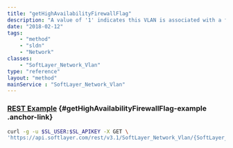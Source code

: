 ```yaml
---
title: "getHighAvailabilityFirewallFlag"
description: "A value of '1' indicates this VLAN is associated with a firewall device in a high availability configuration."
date: "2018-02-12"
tags:
    - "method"
    - "sldn"
    - "Network"
classes:
    - "SoftLayer_Network_Vlan"
type: "reference"
layout: "method"
mainService : "SoftLayer_Network_Vlan"
---
```


### [REST Example](#getHighAvailabilityFirewallFlag-example) <a href="/article/rest/"><i class="fas fa-question"></i></a> {#getHighAvailabilityFirewallFlag-example .anchor-link} 
```bash
curl -g -u $SL_USER:$SL_APIKEY -X GET \
'https://api.softlayer.com/rest/v3.1/SoftLayer_Network_Vlan/{SoftLayer_Network_VlanID}/getHighAvailabilityFirewallFlag'
```
